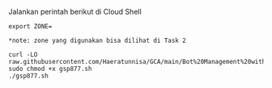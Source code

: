 Jalankan perintah berikut di Cloud Shell
```
export ZONE=

*note: zone yang digunakan bisa dilihat di Task 2
```
```
curl -LO raw.githubusercontent.com/Haeratunnisa/GCA/main/Bot%20Management%20with%20Google%20Cloud%20Armor%20and%20reCAPTCHA/gsp877.sh
sudo chmod +x gsp877.sh
./gsp877.sh
